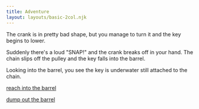 ```yaml
---
title: Adventure
layout: layouts/basic-2col.njk
---
```


The crank is in pretty bad shape, but you manage to turn it and the key begins to lower.

Suddenly there's a loud "SNAP!" and the crank breaks off in your hand. The chain slips off the pulley and the key falls into the barrel.

Looking into the barrel, you see the key is underwater still attached to the chain.

[reach into the barrel](/adventure/room3/reach)

[dump out the barrel](/adventure/room3/dump)
